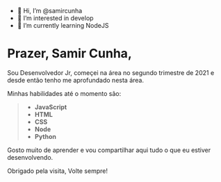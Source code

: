 - 👋 Hi, I’m @samircunha
- 👀 I’m interested in develop
- 🌱 I’m currently learning NodeJS

# Prazer, Samir Cunha,

Sou Desenvolvedor Jr, começei na área no segundo trimestre de 2021 e desde então tenho me aprofundado nesta área. 

Minhas habilidades até o momento são: 
> * **JavaScript**
> * **HTML**
> * **CSS**
> * **Node**
> * **Python**

Gosto muito de aprender e vou compartilhar aqui tudo o que eu estiver desenvolvendo. 

Obrigado pela visita, 
Volte sempre!

